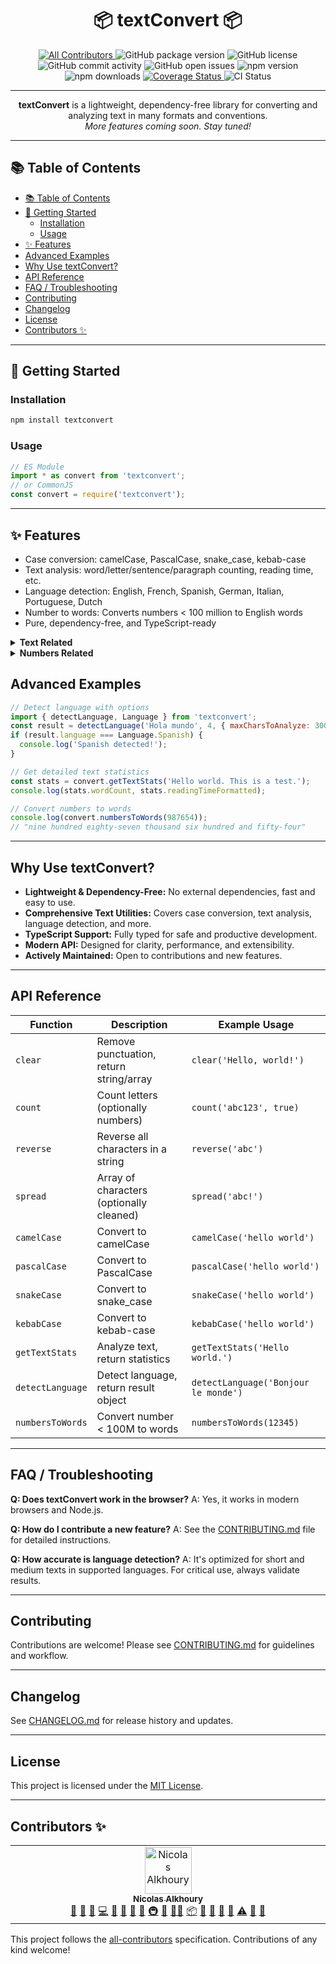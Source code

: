 <h1 align="center">📦 textConvert 📦</h1>

<div align="center">
  <a href="#contributors-">
    <img src="https://img.shields.io/badge/all_contributors-1-orange.svg?style=flat-square" alt="All Contributors" />
  </a>
  <img src="https://img.shields.io/github/package-json/v/Monsieur-Nico/textConvert?style=flat-square" alt="GitHub package version" />
  <img src="https://img.shields.io/github/license/Monsieur-Nico/textConvert?style=flat-square" alt="GitHub license" />
  <img src="https://img.shields.io/github/commit-activity/m/Monsieur-Nico/textConvert?style=flat-square" alt="GitHub commit activity" />
  <img src="https://img.shields.io/github/issues-raw/Monsieur-Nico/textConvert?style=flat-square" alt="GitHub open issues" />
  <img src="https://img.shields.io/npm/v/textconvert?style=flat-square" alt="npm version" />
  <img src="https://img.shields.io/npm/dm/textconvert?style=flat-square" alt="npm downloads" />
  <a href="https://codecov.io/gh/Monsieur-Nico/textConvert" target="_blank">
    <img src="https://codecov.io/gh/Monsieur-Nico/textConvert/graph/badge.svg?token=yourtoken" alt="Coverage Status" />
  </a>
  <img src="https://github.com/Monsieur-Nico/textConvert/actions/workflows/ci.yml/badge.svg" alt="CI Status" />
</div>

---

<p align="center">
  <b>textConvert</b> is a lightweight, dependency-free library for converting and analyzing text in many formats and conventions.<br />
  <i>More features coming soon. Stay tuned!</i>
</p>

---

## 📚 Table of Contents

- [📚 Table of Contents](#-table-of-contents)
- [🚀 Getting Started](#-getting-started)
  - [Installation](#installation)
  - [Usage](#usage)
- [✨ Features](#-features)
- [Advanced Examples](#advanced-examples)
- [Why Use textConvert?](#why-use-textconvert)
- [API Reference](#api-reference)
- [FAQ / Troubleshooting](#faq--troubleshooting)
- [Contributing](#contributing)
- [Changelog](#changelog)
- [License](#license)
- [Contributors ✨](#contributors-)

---

## 🚀 Getting Started

### Installation

```sh
npm install textconvert
```

### Usage

```js
// ES Module
import * as convert from 'textconvert';
// or CommonJS
const convert = require('textconvert');
```

---

## ✨ Features

- Case conversion: camelCase, PascalCase, snake_case, kebab-case
- Text analysis: word/letter/sentence/paragraph counting, reading time, etc.
- Language detection: English, French, Spanish, German, Italian, Portuguese, Dutch
- Number to words: Converts numbers < 100 million to English words
- Pure, dependency-free, and TypeScript-ready

<details>
  <summary><b>Text Related</b></summary>

- <b>clear</b>: Remove punctuation and return a cleaned string or array of words.

  ```js
  convert.clear('Hello,world'); // ["hello", "world"]
  convert.clear('Hello, world', false); // "hello world"
  ```

- <b>count</b>: Count the number of letters (optionally including numbers).

  ```js
  convert.count('Hello,world'); // 10
  convert.count('Hello0 world', true); // 11
  ```

- <b>reverse</b>: Reverse all characters in a string.

  ```js
  convert.reverse('Hello, world!'); // "!dlrow ,olleH"
  ```

- <b>spread</b>: Return an array of characters (optionally removing punctuation).

  ```js
  convert.spread('Hello, world!'); // ['H', 'e', ...]
  convert.spread('Hello, world!', true); // ['H', 'e', ...]
  ```

- <b>camelCase</b>, <b>pascalCase</b>, <b>snakeCase</b>, <b>kebabCase</b>: Convert strings to various cases.

  ```js
  convert.camelCase('hello world'); // "helloWorld"
  convert.pascalCase('hello world'); // "HelloWorld"
  convert.snakeCase('hello world'); // "hello_world"
  convert.kebabCase('hello world'); // "hello-world"
  ```

- <b>getTextStats</b>: Analyze text and return statistics (characters, words, sentences, reading time, etc).

  ```js
  convert.getTextStats('Hello world. This is a test.');
  // { characterCount: 30, wordCount: 6, ... }
  ```

- <b>detectLanguage</b>: Detect the most likely language of a text.

  ```js
  import { detectLanguage, Language } from 'textconvert';
  const result = detectLanguage('Bonjour le monde');
  console.log(result.language); // "french"
  console.log(result.confidence); // 0.95
  ```

  <details>
    <summary>Advanced: Language enum and options</summary>

  ```js
  // Supported: english, french, spanish, german, italian, portuguese, dutch, unknown
  console.log(Language.English); // "english"
  // ...
  detectLanguage('Hola mundo', 4, { maxCharsToAnalyze: 300, useCache: true });
  ```

  </details>

</details>

<details>
  <summary><b>Numbers Related</b></summary>

- <b>numbersToWords</b>: Convert any number below 100 million to words.

  ```js
  convert.numbersToWords(1245); // "one thousand two hundred and forty-five"
  ```

</details>

## Advanced Examples

```js
// Detect language with options
import { detectLanguage, Language } from 'textconvert';
const result = detectLanguage('Hola mundo', 4, { maxCharsToAnalyze: 300 });
if (result.language === Language.Spanish) {
  console.log('Spanish detected!');
}

// Get detailed text statistics
const stats = convert.getTextStats('Hello world. This is a test.');
console.log(stats.wordCount, stats.readingTimeFormatted);

// Convert numbers to words
console.log(convert.numbersToWords(987654));
// "nine hundred eighty-seven thousand six hundred and fifty-four"
```

---

## Why Use textConvert?

- **Lightweight & Dependency-Free:** No external dependencies, fast and easy to use.
- **Comprehensive Text Utilities:** Covers case conversion, text analysis, language detection, and more.
- **TypeScript Support:** Fully typed for safe and productive development.
- **Modern API:** Designed for clarity, performance, and extensibility.
- **Actively Maintained:** Open to contributions and new features.

---

## API Reference

| Function         | Description                              | Example Usage                        |
| ---------------- | ---------------------------------------- | ------------------------------------ |
| `clear`          | Remove punctuation, return string/array  | `clear('Hello, world!')`             |
| `count`          | Count letters (optionally numbers)       | `count('abc123', true)`              |
| `reverse`        | Reverse all characters in a string       | `reverse('abc')`                     |
| `spread`         | Array of characters (optionally cleaned) | `spread('abc!')`                     |
| `camelCase`      | Convert to camelCase                     | `camelCase('hello world')`           |
| `pascalCase`     | Convert to PascalCase                    | `pascalCase('hello world')`          |
| `snakeCase`      | Convert to snake_case                    | `snakeCase('hello world')`           |
| `kebabCase`      | Convert to kebab-case                    | `kebabCase('hello world')`           |
| `getTextStats`   | Analyze text, return statistics          | `getTextStats('Hello world.')`       |
| `detectLanguage` | Detect language, return result object    | `detectLanguage('Bonjour le monde')` |
| `numbersToWords` | Convert number < 100M to words           | `numbersToWords(12345)`              |

---

## FAQ / Troubleshooting

**Q: Does textConvert work in the browser?**
A: Yes, it works in modern browsers and Node.js.

**Q: How do I contribute a new feature?**
A: See the [CONTRIBUTING.md](./CONTRIBUTING.md) file for detailed instructions.

**Q: How accurate is language detection?**
A: It's optimized for short and medium texts in supported languages. For critical use, always validate results.

---

## Contributing

Contributions are welcome! Please see [CONTRIBUTING.md](./CONTRIBUTING.md) for guidelines and workflow.

---

## Changelog

See [CHANGELOG.md](./CHANGELOG.md) for release history and updates.

---

## License

This project is licensed under the [MIT License](./LICENSE).

---

## Contributors ✨

<!-- ALL-CONTRIBUTORS-LIST:START - Do not remove or modify this section -->
<!-- prettier-ignore-start -->
<!-- markdownlint-disable -->
<table>
  <tbody>
    <tr>
      <td align="center" valign="top" width="14.28%"><a href="https://nicoscripting.com/"><img src="https://avatars.githubusercontent.com/u/74289847?v=4?s=75" width="75px;" alt="Nicolas Alkhoury"/><br /><sub><b>Nicolas Alkhoury</b></sub></a><br /><a href="#question-Monsieur-Nico" title="Answering Questions">💬</a> <a href="https://github.com/Monsieur-Nico/textConvert/issues?q=author%3AMonsieur-Nico" title="Bug reports">🐛</a> <a href="#business-Monsieur-Nico" title="Business development">💼</a> <a href="https://github.com/Monsieur-Nico/textConvert/commits?author=Monsieur-Nico" title="Code">💻</a> <a href="#data-Monsieur-Nico" title="Data">🔣</a> <a href="#design-Monsieur-Nico" title="Design">🎨</a> <a href="https://github.com/Monsieur-Nico/textConvert/commits?author=Monsieur-Nico" title="Documentation">📖</a> <a href="#ideas-Monsieur-Nico" title="Ideas, Planning, & Feedback">🤔</a> <a href="#infra-Monsieur-Nico" title="Infrastructure (Hosting, Build-Tools, etc)">🚇</a> <a href="#maintenance-Monsieur-Nico" title="Maintenance">🚧</a> <a href="#mentoring-Monsieur-Nico" title="Mentoring">🧑‍🏫</a> <a href="#platform-Monsieur-Nico" title="Packaging/porting to new platform">📦</a> <a href="#plugin-Monsieur-Nico" title="Plugin/utility libraries">🔌</a> <a href="#projectManagement-Monsieur-Nico" title="Project Management">📆</a> <a href="#research-Monsieur-Nico" title="Research">🔬</a> <a href="https://github.com/Monsieur-Nico/textConvert/pulls?q=is%3Apr+reviewed-by%3AMonsieur-Nico" title="Reviewed Pull Requests">👀</a> <a href="https://github.com/Monsieur-Nico/textConvert/commits?author=Monsieur-Nico" title="Tests">⚠️</a> <a href="#tool-Monsieur-Nico" title="Tools">🔧</a> <a href="#userTesting-Monsieur-Nico" title="User Testing">📓</a></td>
    </tr>
  </tbody>
</table>

<!-- markdownlint-restore -->
<!-- prettier-ignore-end -->

<!-- ALL-CONTRIBUTORS-LIST:END -->

This project follows the [all-contributors](https://github.com/all-contributors/all-contributors) specification. Contributions of any kind welcome!
